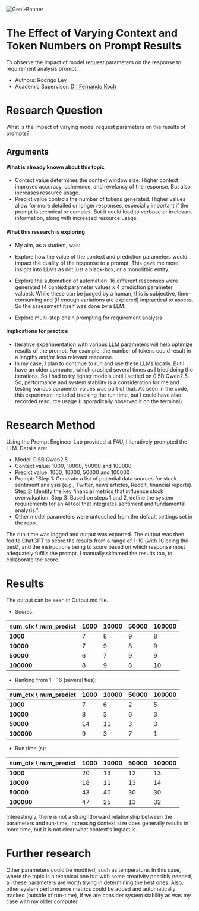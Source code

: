 ![GenI-Banner](https://github.com/genilab-fau/genial-fau.github.io/blob/8f1a2d3523f879e1082918c7bba19553cb6e7212/images/geni-lab-banner.png?raw=true)

# The Effect of Varying Context and Token Numbers on Prompt Results

To observe the impact of model request parameters on the response to requirement analysis prompt.

* Authors: Rodrigo Ley
* Academic Supervisor: [Dr. Fernando Koch](http://www.fernandokoch.me)

  
# Research Question 

What is the impact of varying model request parameters on the results of prompts?

## Arguments

#### What is already known about this topic

* Context value determines the context window size. Higher context improves accuracy, coherence, and revelancy of the response. But also increases resource usage.
* Predict value controls the number of tokens generated. Higher values allow for more detailed or longer responses, especially important if the prompt is technical or complex. But it could lead to verbose or irrelevant information, along with increased resource usage.

#### What this research is exploring

* My aim, as a student, was:
* Explore how the value of the context and prediction parameters would impact the quality of the response to a prompt. This gave me more insight into LLMs as not just a black-box, or a monolithic entity.

* Explore the automation of automation. 16 different responses were generated (4 context parameter values x 4 prediction  parameter values). While these can be judged by a human, this is subjective, time-consuming and (if enough variations are explored) impractical to assess. So the assessment itself was done by a LLM.

* Explore multi-step chain prompting for requirement analysis

#### Implications for practice

* Iterative experimentation with various LLM parameters will help optimize results of the prompt. For example, the number of tokens could result in a lengthy and/or less relevant response. 
* In my case, I plan to continue to run and use these LLMs locally. But I have an older computer, which crashed several times as I tried doing the iterations. So I had to try lighter models until I settled on 0.5B Qwen2.5. So, performance and system stability is a consideration for me and testing various parameter values was part of that. As seen in the code, this experiment included tracking the run time, but I could have also recorded resource usage (I sporadically observed it on the terminal).


# Research Method

Using the Prompt Engineer Lab provided at FAU, I iteratively prompted the LLM. Details are: 
* Model: 0.5B Qwen2.5
* Context value: 1000, 10000, 50000 and 100000
* Predict value:  1000, 10000, 50000 and 100000
* Prompt: "Step 1: Generate a list of potential data sources for stock sentiment analysis (e.g., Twitter, news articles, Reddit, financial reports). Step 2: Identify the key financial metrics that influence stock overvaluation. Step 3: Based on steps 1 and 2, define the system requirements for an AI tool that integrates sentiment and fundamental analysis.".
* Other model parameters were untouched from the default settings set in the repo.

The run-time was logged and output was exported. The output was then fed to ChatGPT to score the results from a range of 1-10 (with 10 being the best), and the instructions being to score based on which response most adequately fufills the prompt. I manually skimmed the results too, to collaborate the score.


# Results
The output can be seen in Output.md file.
* Scores:
  
| num_ctx \ num_predict | 1000 | 10000 | 50000 | 100000 |
|----------------------|------|-------|-------|--------|
| **1000**   | 7  | 8  | 9  | 8  |
| **10000**  | 7  | 9  | 8  | 9  |
| **50000**  | 6  | 7  | 9  | 9  |
| **100000** | 8  | 9  | 8  | 10 |



* Ranking from 1 - 16 (several ties):
  
| num_ctx \ num_predict | 1000 | 10000 | 50000 | 100000 |
|----------------------|------|-------|-------|--------|
| **1000**   | 7  | 6  | 2  | 5  |
| **10000**  | 8  | 3  | 6  | 3  |
| **50000**  | 14 | 11 | 3  | 3  |
| **100000** | 9  | 3  | 7  | 1  |

* Run time (s):
  
| num_ctx \ num_predict | 1000 | 10000 | 50000 | 100000 |
|----------------------|------|-------|-------|--------|
| **1000**   | 20  | 13  | 12  | 13  |
| **10000**  | 18  | 11  | 13  | 14  |
| **50000**  | 43  | 40  | 30  | 30  |
| **100000** | 47  | 25  | 13  | 32  |

Interestingly, there is not a straightforward relationship between the parameters and run-time. Increasing context size does generally results in more time, but it is not clear what context's impact is.


# Further research

Other parameters could be modified, such as temperature. In this case, where the topic is a technical one but with some creativity possibly needed, all these parameters are worth trying in determining the best ones. Also, other system performance metrics could be added and automatically tracked (outside of run-time), if we are consider system stability as was my case with my older computer.
